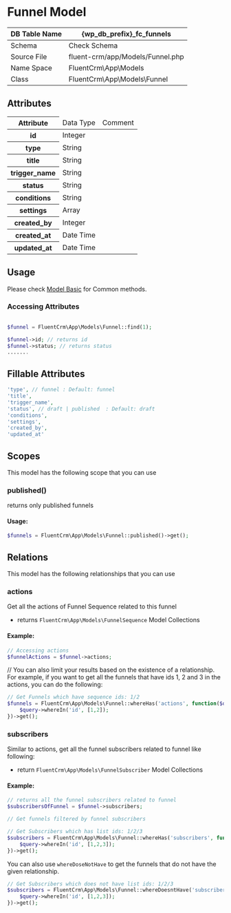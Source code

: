 # Funnel Model

| DB Table Name | {wp_db_prefix}_fc_funnels                                      |
|---------------|----------------------------------------------------------------|
| Schema        | <a :href="$withBase('/database/#fc-funnels')">Check Schema</a> |
| Source File   | fluent-crm/app/Models/Funnel.php                               |
| Name Space    | FluentCrm\App\Models                                           |
| Class         | FluentCrm\App\Models\Funnel                                    |

## Attributes
<table>
    <thead>
        <tr>
           <th>Attribute</th>
           <td>Data Type</td>
           <td>Comment</td>
      </tr>
    </thead>
    <tbody>
        <tr>
            <th>id</th>
            <td>Integer</td>
            <td></td>
        </tr>
        <tr class="odd">
            <th>type</th>
            <td> String</td>
            <td></td>
        </tr>
        <tr>
            <th>title</th>
            <td>String</td>
            <td></td>
        </tr>
        <tr>
            <th>trigger_name</th>
            <td>String</td>
            <td></td>
        </tr>
        <tr>
            <th>status</th>
            <td>String</td>
            <td></td>
        </tr>
        <tr>
            <th>conditions</th>
            <td>String</td>
            <td></td>
        </tr>
        <tr>
            <th>settings</th>
            <td>Array</td>
            <td></td>
        </tr>
        <tr>
            <th>created_by</th>
            <td>Integer</td>
            <td></td>
        </tr>
        <tr>
            <th>created_at</th>
            <td>Date Time</td>
            <td></td>
        </tr>
        <tr>
            <th>updated_at</th>
            <td>Date Time</td>
            <td></td>
        </tr>
    </tbody>
</table>

## Usage

Please check <a href="/database/models/">Model Basic</a> for Common methods.

### Accessing Attributes

```php 

$funnel = FluentCrm\App\Models\Funnel::find(1);

$funnel->id; // returns id
$funnel->status; // returns status
.......
```

## Fillable Attributes

```php
'type', // funnel : Default: funnel
'title',
'trigger_name',
'status', // draft | published  : Default: draft
'conditions',
'settings',
'created_by',
'updated_at'

```

## Scopes

This model has the following scope that you can use

### published()

returns only published funnels
#### Usage:

```php 
$funnels = FluentCrm\App\Models\Funnel::published()->get();
```

## Relations
This model has the following relationships that you can use

### actions
Get all the actions of Funnel Sequence related to this funnel
- returns `FluentCrm\App\Models\FunnelSequence` Model Collections

#### Example:
```php 
// Accessing actions
$funnelActions = $funnel->actions;
```

// You can also limit your results based on the existence of a relationship. 
For example, if you want to get all the funnels that have ids 1, 2 and 3 in the actions, you can do the following:

```php
// Get Funnels which have sequence ids: 1/2
$funnels = FluentCrm\App\Models\Funnel::whereHas('actions', function($query) {
    $query->whereIn('id', [1,2]);
})->get();
```

### subscribers
Similar to actions, get all the funnel subscribers related to funnel like following:
- return `FluentCrm\App\Models\FunnelSubscriber` Model Collections

#### Example:
```php 
// returns all the funnel subscribers related to funnel
$subscribersOfFunnel = $funnel->subscribers;

// Get funnels filtered by funnel subscribers

// Get Subscribers which has list ids: 1/2/3
$subscribers = FluentCrm\App\Models\Funnel::whereHas('subscribers', function($query) {
    $query->whereIn('id', [1,2,3]);
})->get();
```
You can also use `whereDoseNotHave` to get the funnels that do not have the given relationship.
```php
// Get Subscribers which does not have list ids: 1/2/3
$subscribers = FluentCrm\App\Models\Funnel::whereDoesntHave('subscribers', function($query) {
    $query->whereIn('id', [1,2,3]);
})->get();
```
